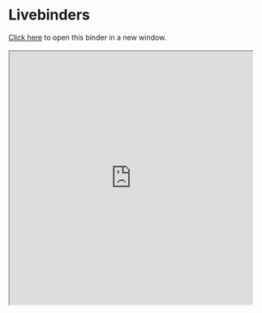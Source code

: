 # Livebinders

<a href="http://livebinders.com/play/play?id=1730140&present=true" target="_blank">Click here</a> to open this binder in a new window.<br /><br /><iframe src="http://livebinders.com/play/play?id=1730140&present=true" height="500" width="95%">Your browser does not support iframes.</iframe>